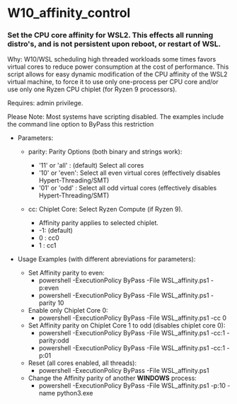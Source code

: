 # W10_affinity_control
### Set the CPU core affinity for WSL2.  This effects all running distro's, and is not persistent upon reboot, or restart of WSL.

Why: W10/WSL scheduling high threaded workloads some times favors virtual cores to reduce power consumption at the cost of performance. This script allows for easy dynamic modification of the CPU affinity of the WSL2 virtual machine, to force it to use only one-process per CPU core and/or use only one Ryzen CPU chiplet (for Ryzen 9 processors). 

Requires: admin privilege.  

Please Note: Most systems have scripting disabled. The examples include the command line option to ByPass this restriction

* Parameters:
    * parity: Parity Options (both binary and strings work):  
        * '11' or 'all' : (default) Select all cores  
        * '10' or 'even': Select all even virtual cores (effectively disables Hypert-Threading/SMT)  
        * '01' or 'odd' : Select all odd virtual cores (effectively disables Hypert-Threading/SMT)  
    
    * cc: Chiplet Core: Select Ryzen Compute (if Ryzen 9).   
        * Affinity parity applies to selected chiplet.  
        * -1: (default)   
        * 0 : cc0  
        * 1 : cc1  
  

* Usage Examples (with different abreviations for parameters):
    * Set Affinity parity to even:
        * powershell -ExecutionPolicy ByPass -File WSL_affinity.ps1 -p:even
        * powershell -ExecutionPolicy ByPass -File WSL_affinity.ps1 -parity 10
    * Enable only Chiplet Core 0:
        * powershell -ExecutionPolicy ByPass -File WSL_affinity.ps1 -cc 0
    * Set Affinity parity on Chiplet Core 1 to odd (disables chiplet core 0):
        * powershell -ExecutionPolicy ByPass -File WSL_affinity.ps1 -cc:1 -parity:odd
        * powershell -ExecutionPolicy ByPass -File WSL_affinity.ps1 -cc:1 -p:01
    * Reset (all cores enabled, all threads):
        * powershell -ExecutionPolicy ByPass -File WSL_affinity.ps1
    * Change the Affinity parity of another **WINDOWS** process:
        * powershell -ExecutionPolicy ByPass -File WSL_affinity.ps1 -p:10 -name python3.exe
